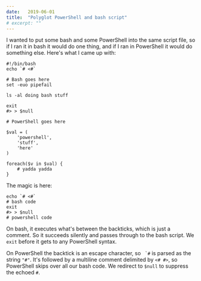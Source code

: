 ```yaml
---
date:   2019-06-01
title:  "Polyglot PowerShell and bash script"
# excerpt: ""
---
```


I wanted to put some bash and some PowerShell into the same script file, so if I ran it in bash it would do one thing,
and if I ran in PowerShell it would do something else.  Here's what I came up with:

```
#!/bin/bash
echo `# <#`

# Bash goes here
set -euo pipefail

ls -al doing bash stuff

exit
#> > $null

# PowerShell goes here

$val = (
    'powershell',
    'stuff',
    'here'
)

foreach($v in $val) {
    # yadda yadda
}
```

The magic is here:

```
echo `# <#`
# bash code
exit
#> > $null
# powershell code
```

On bash, it executes what's between the backticks, which is just a comment.  So it succeeds silently and passes through to the bash script.  We `exit` before it gets to any PowerShell syntax.

On PowerShell the backtick is an escape character, so `` `#`` is parsed as the string `"#"`.  It's followed by a multiline comment delimited by `<# #>`,
so PowerShell skips over all our bash code.  We redirect to `$null` to suppress the echoed `#`.

